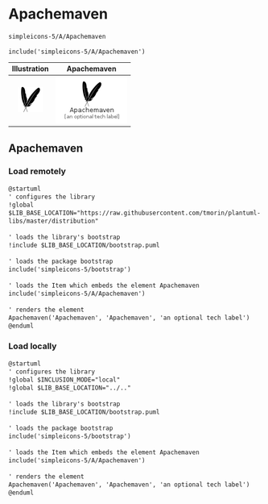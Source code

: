 # Apachemaven


```text
simpleicons-5/A/Apachemaven
```

```text
include('simpleicons-5/A/Apachemaven')
```



| Illustration | Apachemaven |
| :---: | :---: |
| ![illustration for Illustration](../../simpleicons-5/A/Apachemaven.png) | ![illustration for Apachemaven](../../simpleicons-5/A/Apachemaven.Local.png) |




## Apachemaven

### Load remotely
```plantuml
@startuml
' configures the library
!global $LIB_BASE_LOCATION="https://raw.githubusercontent.com/tmorin/plantuml-libs/master/distribution"

' loads the library's bootstrap
!include $LIB_BASE_LOCATION/bootstrap.puml

' loads the package bootstrap
include('simpleicons-5/bootstrap')

' loads the Item which embeds the element Apachemaven
include('simpleicons-5/A/Apachemaven')

' renders the element
Apachemaven('Apachemaven', 'Apachemaven', 'an optional tech label')
@enduml
```

### Load locally
```plantuml
@startuml
' configures the library
!global $INCLUSION_MODE="local"
!global $LIB_BASE_LOCATION="../.."

' loads the library's bootstrap
!include $LIB_BASE_LOCATION/bootstrap.puml

' loads the package bootstrap
include('simpleicons-5/bootstrap')

' loads the Item which embeds the element Apachemaven
include('simpleicons-5/A/Apachemaven')

' renders the element
Apachemaven('Apachemaven', 'Apachemaven', 'an optional tech label')
@enduml
```

